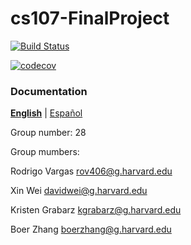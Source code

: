 # cs107-FinalProject

[![Build Status](https://travis-ci.com/CS107-gharvar4d/cs107-FinalProject.svg?token=Yaj31swkEpNhrSRpktqZ&branch=master)](https://travis-ci.com/CS107-gharvar4d/cs107-FinalProject)

[![codecov](https://codecov.io/gh/CS107-gharvar4d/cs107-FinalProject/branch/master/graph/badge.svg?token=8GK9WUDOZP)](undefined)

### Documentation

**[English](docs/documentation.md)** | [Español](docs/documentation-es.md) <!-- l10n:select -->


Group number: 28

Group mumbers:  

Rodrigo	Vargas	rov406@g.harvard.edu

Xin	Wei	davidwei@g.harvard.edu

Kristen	Grabarz	kgrabarz@g.harvard.edu

Boer	Zhang	boerzhang@g.harvard.edu

